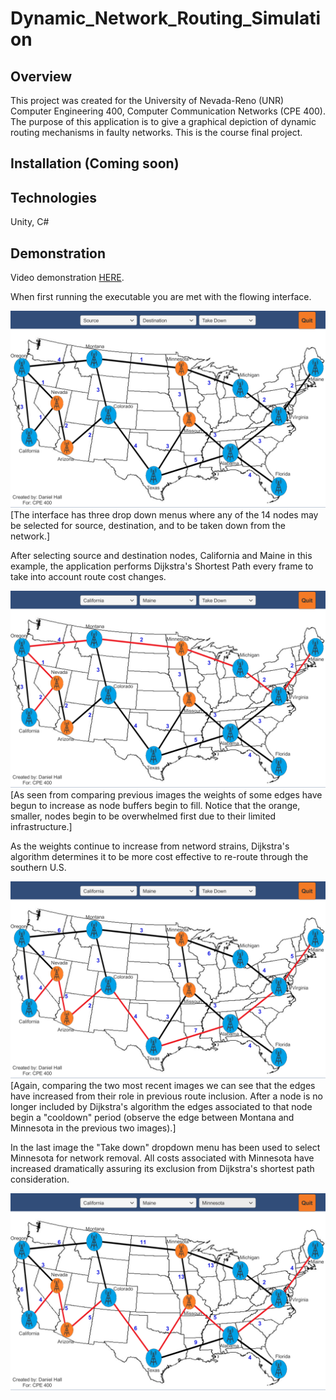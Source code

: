 # Dynamic_Network_Routing_Simulation

## Overview
This project was created for the University of Nevada-Reno (UNR) Computer Engineering 400, Computer Communication Networks (CPE 400). The purpose of this application is to give a graphical depiction of dynamic routing mechanisms in faulty networks. This is the course final project. 

## Installation (Coming soon) 

## Technologies
Unity, C#

## Demonstration
Video demonstration [HERE](https://youtu.be/KrUlkqlOAHc).

When first running the executable you are met with the flowing interface.

![Image of interface](/images/1.PNG)
[The interface has three drop down menus where any of the 14 nodes may be selected for source, destination, and to be taken down from the network.]

After selecting source and destination nodes, California and Maine in this example, the application performs Dijkstra's Shortest Path every frame to take into account route cost changes.

![Image of interface](/images/2.PNG)
[As seen from comparing previous images the weights of some edges have begun to increase as node buffers begin to fill. Notice that the orange, smaller, nodes begin to be overwhelmed first due to their limited infrastructure.]

As the weights continue to increase from netword strains, Dijkstra's algorithm determines it to be more cost effective to re-route through the southern U.S.

![Image of interface](/images/3.PNG)
[Again, comparing the two most recent images we can see that the edges have increased from their role in previous route inclusion. After a node is no longer included by Dijkstra's algorithm the edges associated to that node begin a "cooldown" period (observe the edge between Montana and Minnesota in the previous two images).]

In the last image the "Take down" dropdown menu has been used to select Minnesota for network removal. All costs associated with Minnesota have increased dramatically assuring its exclusion from Dijkstra's shortest path consideration.

![Image of interface](/images/4.PNG)
